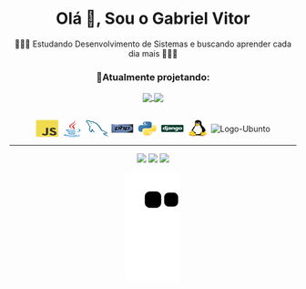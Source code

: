 <h1 align="center">Olá 👋, Sou o Gabriel Vitor</h1> 

<p align="center"> 👨🏻‍💻 Estudando Desenvolvimento de Sistemas e buscando aprender cada dia mais 👨🏻‍💻</p> 

<h3 align="center">🧠Atualmente projetando:</h3>
     
<div align="center">
<a href="https://github.com/IgorcBraz/Buscafe">
  <img align="center" src="https://github-readme-stats.vercel.app/api/pin/?username=IgorcBraz&repo=Buscafe&amp;theme=blueberry" />
</a>
<a href="https://github.com/Gabriel-limadev/Invasao-Alienigena">
  <img align="center" src="https://github-readme-stats.vercel.app/api/pin/?username=Gabriel-limadev&repo=Invasao-Alienigena&amp;theme=blueberry" />
</a>
</div>


<br>
<p align="center">
  <img align="center" alt="logo-Js" height="30" width="40" src="https://github.com/devicons/devicon/blob/master/icons/javascript/javascript-original.svg" style="max-width:100%;">
  <img align="center" alt="logo-Java" height="30" width="40" src="https://github.com/devicons/devicon/blob/master/icons/java/java-original.svg" style="max-width:100%;">
  <img align="center" alt="logo-MySQL" height="30" width="40" src="https://github.com/devicons/devicon/blob/master/icons/mysql/mysql-original.svg" style="max-width:100%;">
  <img align="center" alt="logo-Php" height="30" width="40" src="https://github.com/devicons/devicon/blob/master/icons/php/php-original.svg" style="max-width:100%;">   
  <img align="center" alt="logo-Python" height="30" width="40" src="https://github.com/devicons/devicon/blob/master/icons/python/python-original.svg" style="max-width:100%;">
  <img align="center" alt="Logo-Django" height="30" width="40" src="https://github.com/devicons/devicon/blob/master/icons/django/django-original.svg" style="max-width:100%;">
  <img align="center" alt="Logo-Linux" height="30" width="40" src="https://github.com/devicons/devicon/blob/master/icons/linux/linux-original.svg" style="max-width:100%;">
  <img align="center" alt="Logo-Ubunto" height="30" width="40" src="https://github.com/Gabriel-limadev/devicon/blob/master/icons/ubuntu/ubuntu-plain.svg" style="max-width:100%;">
</p>
  <hr>
<div align="center">
  <a href="https://instagram.com/gabriel_vituu" rel="nofollow"><img src="https://camo.githubusercontent.com/acaa286597b43c96dc02b69b90de15a65c52063e31835b763a061cc815f64bac/68747470733a2f2f696d672e736869656c64732e696f2f62616467652f2d496e7374616772616d2d2532334534343035463f7374796c653d666f722d7468652d6261646765266c6f676f3d696e7374616772616d266c6f676f436f6c6f723d7768697465" data-canonical-src="https://img.shields.io/badge/-Instagram-%23E4405F?style=for-the-badge&amp;logo=instagram&amp;logoColor=white" style="max-width:100%;"></a>
  <a href="https://discord.gg/GabrielVitu#2863" rel="nofollow"><img src="https://camo.githubusercontent.com/3f990cfefb64f13d28397fe586c3aa38a81fde585de479205d63c79363ebe07a/68747470733a2f2f696d672e736869656c64732e696f2f62616467652f446973636f72642d3732383944413f7374796c653d666f722d7468652d6261646765266c6f676f3d646973636f7264266c6f676f436f6c6f723d7768697465" data-canonical-src="https://img.shields.io/badge/Discord-7289DA?style=for-the-badge&amp;logo=discord&amp;logoColor=white" style="max-width:100%;"></a>
  <a href="https://www.linkedin.com/in/gabrielvitor180701" rel="nofollow"><img src="https://camo.githubusercontent.com/c00f87aeebbec37f3ee0857cc4c20b21fefde8a96caf4744383ebfe44a47fe3f/68747470733a2f2f696d672e736869656c64732e696f2f62616467652f2d4c696e6b6564496e2d2532333030373742353f7374796c653d666f722d7468652d6261646765266c6f676f3d6c696e6b6564696e266c6f676f436f6c6f723d7768697465" data-canonical-src="https://img.shields.io/badge/-LinkedIn-%230077B5?style=for-the-badge&amp;logo=linkedin&amp;logoColor=white" style="max-width:100%;"></a>  
</div>

<div align="center">
<p>
  <a target="_blank" rel="noopener noreferrer" href="https://github.com/rafaballerini/rafaballerini/blob/output/github-contribution-grid-snake.svg"><img src="https://github.com/rafaballerini/rafaballerini/raw/output/github-contribution-grid-snake.svg" alt="Snake animation" style="max-width:100%;"></a></p>
</div>
